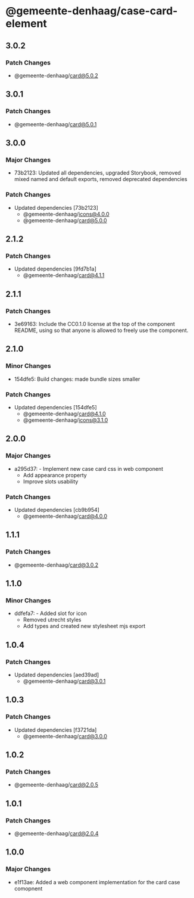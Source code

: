 # @gemeente-denhaag/case-card-element

## 3.0.2

### Patch Changes

- @gemeente-denhaag/card@5.0.2

## 3.0.1

### Patch Changes

- @gemeente-denhaag/card@5.0.1

## 3.0.0

### Major Changes

- 73b2123: Updated all dependencies, upgraded Storybook, removed mixed named and default exports, removed deprecated dependencies

### Patch Changes

- Updated dependencies [73b2123]
  - @gemeente-denhaag/icons@4.0.0
  - @gemeente-denhaag/card@5.0.0

## 2.1.2

### Patch Changes

- Updated dependencies [9fd7b1a]
  - @gemeente-denhaag/card@4.1.1

## 2.1.1

### Patch Changes

- 3e69163: Include the CC0.1.0 license at the top of the component README, using <!-- @license CC0-1.0 --> so that anyone is allowed to freely use the component.

## 2.1.0

### Minor Changes

- 154dfe5: Build changes: made bundle sizes smaller

### Patch Changes

- Updated dependencies [154dfe5]
  - @gemeente-denhaag/card@4.1.0
  - @gemeente-denhaag/icons@3.1.0

## 2.0.0

### Major Changes

- a295d37: - Implement new case card css in web component
  - Add appearance property
  - Improve slots usability

### Patch Changes

- Updated dependencies [cb9b954]
  - @gemeente-denhaag/card@4.0.0

## 1.1.1

### Patch Changes

- @gemeente-denhaag/card@3.0.2

## 1.1.0

### Minor Changes

- ddfefa7: - Added slot for icon
  - Removed utrecht styles
  - Add types and created new stylesheet mjs export

## 1.0.4

### Patch Changes

- Updated dependencies [aed39ad]
  - @gemeente-denhaag/card@3.0.1

## 1.0.3

### Patch Changes

- Updated dependencies [f3721da]
  - @gemeente-denhaag/card@3.0.0

## 1.0.2

### Patch Changes

- @gemeente-denhaag/card@2.0.5

## 1.0.1

### Patch Changes

- @gemeente-denhaag/card@2.0.4

## 1.0.0

### Major Changes

- e1f13ae: Added a web component implementation for the card case comopnent
